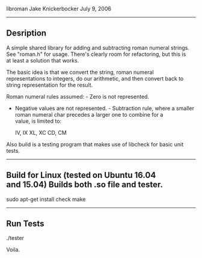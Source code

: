 libroman
Jake Knickerbocker
July 9, 2006

----------
Desription
----------

A simple shared library for adding and subtracting roman numeral strings.
See "roman.h" for usage.  There's clearly room for refactoring, but
this is at least a solution that works.

The basic idea is that we convert the string, roman numeral
representations to integers, do our arithmetic, and then convert
back to string representation for the result.

Roman numeral rules assumed:
- Zero is not represented.
- Negative values are not represented.
- Subtraction rule, where a smaller roman numeral char precedes
    a larger one to combine for a value, is limited to:

    IV, IX
    XL, XC
    CD, CM

Also build is a testing program that makes use of libcheck for basic unit
tests.

--------------------------------------------------
Build for Linux (tested on Ubuntu 16.04 and 15.04)
Builds both .so file and tester.
--------------------------------------------------

sudo apt-get install check
make

----------
Run Tests
----------

./tester

Voila.



